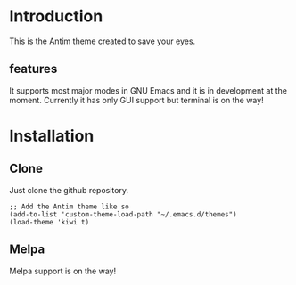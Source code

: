 

# Introduction

This is the Antim theme created to save your eyes.


## features

It supports most major modes in GNU Emacs and it is in development at the moment.
Currently it has only GUI support but terminal is on the way!


# Installation


## Clone

Just clone the github repository.

    ;; Add the Antim theme like so
    (add-to-list 'custom-theme-load-path "~/.emacs.d/themes")
    (load-theme 'kiwi t)


## Melpa

Melpa support is on the way!

